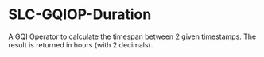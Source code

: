 # SLC-GQIOP-Duration

A GQI Operator to calculate the timespan between 2 given timestamps.
The result is returned in hours (with 2 decimals).
